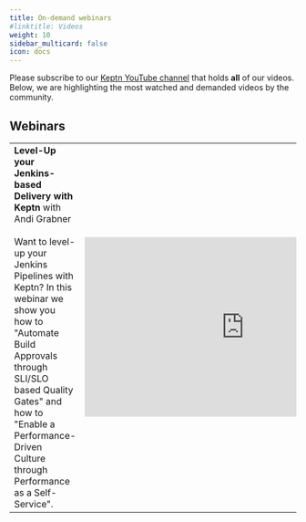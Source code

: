 ```yaml
---
title: On-demand webinars
#linktitle: Videos
weight: 10
sidebar_multicard: false
icon: docs
---
```

 

Please subscribe to our [Keptn YouTube channel](https://www.youtube.com/c/keptn/) that holds **all** of our videos. Below, we are highlighting the most watched and demanded videos by the community.



## Webinars 

| | |
| --- | ---
| **Level-Up your Jenkins-based Delivery with Keptn** with Andi Grabner<br><br> Want to level-up your Jenkins Pipelines with Keptn? In this webinar we show you how to "Automate Build Approvals through SLI/SLO based Quality Gates" and how to "Enable a Performance-Driven Culture through Performance as a Self-Service". | <iframe width="560" height="315" src="https://www.youtube.com/embed/VYRdirdjOAg" frameborder="0" allow="accelerometer; autoplay; clipboard-write; encrypted-media; gyroscope; picture-in-picture" allowfullscreen></iframe> |

